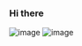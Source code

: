 ### Hi there
![image](https://github-readme-stats.vercel.app/api/top-langs/?username=j-p-s-o&layout=compact&langs_count=21&theme=dark&spam=3)
![image](https://github-readme-stats.vercel.app/api?username=j-p-s-o&layout=compact&langs_count=21&theme=dark&spam=1)
